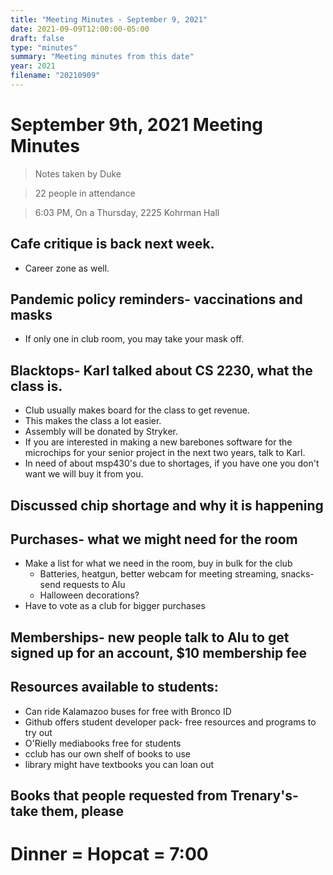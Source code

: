 ```yaml
---
title: "Meeting Minutes - September 9, 2021"
date: 2021-09-09T12:00:00-05:00
draft: false
type: "minutes"
summary: "Meeting minutes from this date"
year: 2021
filename: "20210909"
---
```


# September 9th, 2021 Meeting Minutes
> Notes taken by Duke

> 22 people in attendance

> 6:03 PM, On a Thursday, 2225 Kohrman Hall

## Cafe critique is back next week.
- Career zone as well.

## Pandemic policy reminders- vaccinations and masks
- If only one in club room, you may take your mask off.

## Blacktops- Karl talked about CS 2230, what the class is.
- Club usually makes board for the class to get revenue.
- This makes the class a lot easier.
- Assembly will be donated by Stryker.
- If you are interested in making a new barebones software for the microchips for your senior project in the next two years, talk to Karl.
- In need of about msp430's due to shortages, if you have one you don't want we will buy it from you.

## Discussed chip shortage and why it is happening

## Purchases- what we might need for the room
- Make a list for what we need in the room, buy in bulk for the club
    - Batteries, heatgun, better webcam for meeting streaming, snacks- send requests to Alu
    - Halloween decorations?
- Have to vote as a club for bigger purchases 

## Memberships- new people talk to Alu to get signed up for an account, $10 membership fee

## Resources available to students:
- Can ride Kalamazoo buses for free with Bronco ID
- Github offers student developer pack- free resources and programs to try out
- O'Rielly mediabooks free for students
- cclub has our own shelf of books to use
- library might have textbooks you can loan out

## Books that people requested from Trenary's- take them, please

# Dinner = Hopcat = 7:00
